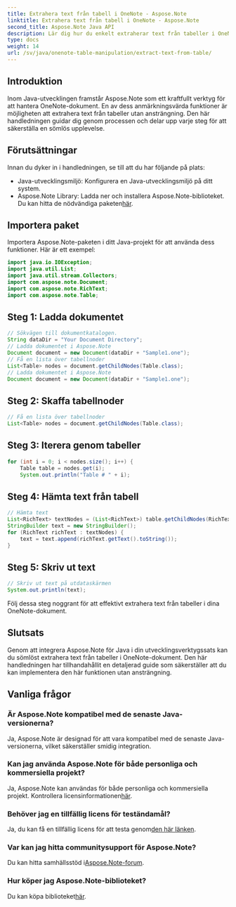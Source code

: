 ```yaml
---
title: Extrahera text från tabell i OneNote - Aspose.Note
linktitle: Extrahera text från tabell i OneNote - Aspose.Note
second_title: Aspose.Note Java API
description: Lär dig hur du enkelt extraherar text från tabeller i OneNote med Aspose.Note för Java. Följ vår steg-för-steg-guide för sömlös integration.
type: docs
weight: 14
url: /sv/java/onenote-table-manipulation/extract-text-from-table/
---
```

## Introduktion
Inom Java-utvecklingen framstår Aspose.Note som ett kraftfullt verktyg för att hantera OneNote-dokument. En av dess anmärkningsvärda funktioner är möjligheten att extrahera text från tabeller utan ansträngning. Den här handledningen guidar dig genom processen och delar upp varje steg för att säkerställa en sömlös upplevelse.
## Förutsättningar
Innan du dyker in i handledningen, se till att du har följande på plats:
- Java-utvecklingsmiljö: Konfigurera en Java-utvecklingsmiljö på ditt system.
-  Aspose.Note Library: Ladda ner och installera Aspose.Note-biblioteket. Du kan hitta de nödvändiga paketen[här](https://releases.aspose.com/note/java/).
## Importera paket
Importera Aspose.Note-paketen i ditt Java-projekt för att använda dess funktioner. Här är ett exempel:
```java
import java.io.IOException;
import java.util.List;
import java.util.stream.Collectors;
import com.aspose.note.Document;
import com.aspose.note.RichText;
import com.aspose.note.Table;
```
## Steg 1: Ladda dokumentet
```java
// Sökvägen till dokumentkatalogen.
String dataDir = "Your Document Directory";
// Ladda dokumentet i Aspose.Note
Document document = new Document(dataDir + "Sample1.one");
// Få en lista över tabellnoder
List<Table> nodes = document.getChildNodes(Table.class);
// Ladda dokumentet i Aspose.Note
Document document = new Document(dataDir + "Sample1.one");
```
## Steg 2: Skaffa tabellnoder
```java
// Få en lista över tabellnoder
List<Table> nodes = document.getChildNodes(Table.class);
```
## Steg 3: Iterera genom tabeller
```java
for (int i = 0; i < nodes.size(); i++) {
    Table table = nodes.get(i);
    System.out.println("Table # " + i);
```
## Steg 4: Hämta text från tabell
```java
// Hämta text
List<RichText> textNodes = (List<RichText>) table.getChildNodes(RichText.class);
StringBuilder text = new StringBuilder();
for (RichText richText : textNodes) {
    text = text.append(richText.getText().toString());
}
```
## Steg 5: Skriv ut text
```java
// Skriv ut text på utdataskärmen
System.out.println(text);
```
Följ dessa steg noggrant för att effektivt extrahera text från tabeller i dina OneNote-dokument.
## Slutsats
Genom att integrera Aspose.Note för Java i din utvecklingsverktygssats kan du sömlöst extrahera text från tabeller i OneNote-dokument. Den här handledningen har tillhandahållit en detaljerad guide som säkerställer att du kan implementera den här funktionen utan ansträngning.
## Vanliga frågor
### Är Aspose.Note kompatibel med de senaste Java-versionerna?
Ja, Aspose.Note är designad för att vara kompatibel med de senaste Java-versionerna, vilket säkerställer smidig integration.
### Kan jag använda Aspose.Note för både personliga och kommersiella projekt?
 Ja, Aspose.Note kan användas för både personliga och kommersiella projekt. Kontrollera licensinformationen[här](https://purchase.aspose.com/buy).
### Behöver jag en tillfällig licens för teständamål?
 Ja, du kan få en tillfällig licens för att testa genom[den här länken](https://purchase.aspose.com/temporary-license/).
### Var kan jag hitta communitysupport för Aspose.Note?
 Du kan hitta samhällsstöd i[Aspose.Note-forum](https://forum.aspose.com/c/note/28).
### Hur köper jag Aspose.Note-biblioteket?
 Du kan köpa biblioteket[här](https://purchase.aspose.com/buy).